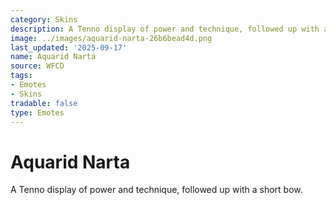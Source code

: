 ```yaml
---
category: Skins
description: A Tenno display of power and technique, followed up with a short bow.
image: ../images/aquarid-narta-26b6bead4d.png
last_updated: '2025-09-17'
name: Aquarid Narta
source: WFCD
tags:
- Emotes
- Skins
tradable: false
type: Emotes
---
```


# Aquarid Narta

A Tenno display of power and technique, followed up with a short bow.

